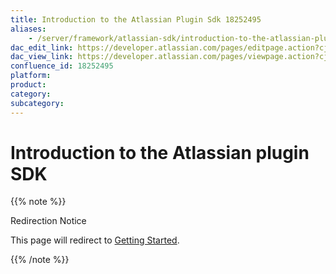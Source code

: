 ```yaml
---
title: Introduction to the Atlassian Plugin Sdk 18252495
aliases:
    - /server/framework/atlassian-sdk/introduction-to-the-atlassian-plugin-sdk-18252495.html
dac_edit_link: https://developer.atlassian.com/pages/editpage.action?cjm=wozere&pageId=18252495
dac_view_link: https://developer.atlassian.com/pages/viewpage.action?cjm=wozere&pageId=18252495
confluence_id: 18252495
platform:
product:
category:
subcategory:
---
```

# Introduction to the Atlassian plugin SDK

{{% note %}}

Redirection Notice

This page will redirect to [Getting Started](/display/DOCS/Getting+Started).

{{% /note %}}

 

 





















































































































































































































































